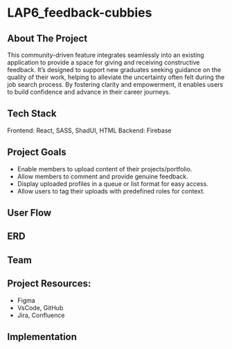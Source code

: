 # LAP6_feedback-cubbies

## About The Project
This community-driven feature integrates seamlessly into an existing application to provide a space for giving and receiving constructive feedback. It’s designed to support new graduates seeking guidance on the quality of their work, helping to alleviate the uncertainty often felt during the job search process. By fostering clarity and empowerment, it enables users to build confidence and advance in their career journeys.

## Tech Stack
Frontend: React, SASS, ShadUI, HTML
Backend: Firebase

## Project Goals
- Enable members to upload content of their projects/portfolio.
- Allow members to comment and provide genuine feedback.
- Display uploaded profiles in a queue or list format for easy access.
- Allow users to tag their uploads with predefined roles for context.

## User Flow

## ERD

## Team

## Project Resources:
- Figma
- VsCode, GitHub
- Jira, Confluence

## Implementation
